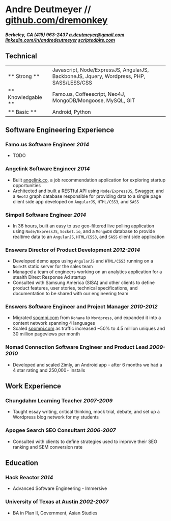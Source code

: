 # Andre Deutmeyer // [github.com/dremonkey](http://github.com/dremonkey)

#### *Berkeley, CA* *(415) 963-2437* *[a.deutmeyer@gmail.com](mailto:a.deutmeyer@gmail.com)* *[linkedin.com/in/andredeutmeyer](http://linkedin.com/in/andredeutmeyer)* *[scriptedbits.com](http://scriptedbits.com)*


## Technical

|                     |                     |
| ------------------- | ------------------- |
| ** Strong **        | Javascript, Node/ExpressJS, AngularJS, BackboneJS, Jquery, Wordpress, PHP, SASS/LESS/CSS |
| ** Knowledgable **  | Famo.us, Coffeescript, Neo4J, MongoDB/Mongoose, MySQL, GIT |
| ** Basic **         | Android, Python |


## Software Engineering Experience

### Famo.us **Software Engineer** *2014*

- TODO

### Angelink **Software Engineer** *2014*

- Built [angelink.co](http://angelink.co), a job recommendation application for exploring startup opportunities
- Architected and built a RESTful API using ```Node/ExpressJS```, Swagger, and a ```Neo4J``` graph database responsible for providing data to a single page client side app developed on ```AngularJS```, ```HTML/CSS3```, and ```SASS```

### Simpoll **Software Engineer** *2014*

- In 36 hours, built an easy to use geo-filtered live polling application using ```Node/ExpressJS```, ```Socket.io```, and a ```MongoDB``` database to provide realtime data to an ```AngularJS```, ```HTML/CSS3```, and ```SASS``` client side application

### Enswers **Director of Product Development** *2012-2014*

- Developed demo apps using ```AngularJS``` and ```HTML/CSS3``` running on a ```NodeJS``` static server for the sales team
- Managed a team of engineers working on an analytics application for a stealth Direct Response Ad startup
- Consulted with Samsung America (SISA) and other clients to define product features, user stories, technical specifications, and documentation to be shared with our engineering team

### Enswers **Software Engineer and Project Manager** *2010-2012*

- Migrated [soompi.com](http://soompi.com) from ```Kohana``` to ```Wordpress```, and expanded it into a content network spanning 4 languages
- Scaled [soompi.com](http://soompi.com) as traffic increased ~50% to 4.5 million uniques and 30 million pageviews per month

### Nomad Connection **Software Engineer and Product Lead** *2009-2010*

- Developed and scaled Zimly, an Android app - after 6 months we had a 4 star rating and 250,000+ installs


## Work Experience

### Chungdahm Learning **Teacher** *2007-2009*

- Taught essay writing, critical thinking, mock trial, debate, and set up a Wordpress blog network for my students

### Apogee Search **SEO Consultant** *2006-2007*

- Consulted with clients to define strategies used to improve their SEO ranking and SEM conversion rate


## Education

### Hack Reactor *2014*
- Advanced Software Engineering - Immersive

### University of Texas at Austin *2002-2007*
- BA in Plan II, Government, Asian Studies

